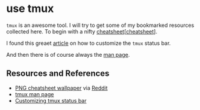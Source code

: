 # use tmux

`tmux` is an awesome tool. I will try to get some of my bookmarked resources collected here. To begin with a nifty [cheatsheet][[cheatsheet]].

I found this greaet [article][statusbar] on how to customize the `tmux` status bar.

And then there is of course always the [man page][manpage].

## Resources and References

- [PNG cheatsheet wallpaper][cheatsheet] via [Reddit](https://www.reddit.com/r/tmux/comments/b9llk7/classic_cheatsheet_wallpaper_for_tmux_repost/)
- [tmux man page][manpage]
- [Customizing tmux status bar][statusbar]

[cheatsheet]: https://i.redd.it/9eeanpxjucq21.png
[statusbar]: https://arcolinux.com/everything-you-need-to-know-about-tmux-status-bar/
[manpage]: (https://man.openbsd.org/tmux#exit-empty)
